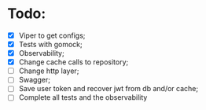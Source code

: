 # Todo:
- [x] Viper to get configs;
- [x] Tests with gomock;
- [x] Observability;
- [x] Change cache calls to repository;
- [ ] Change http layer;
- [ ] Swagger;
- [ ] Save user token and recover jwt from db and/or cache;
- [ ] Complete all tests and the observability